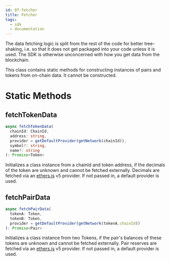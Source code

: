 ```yaml
---
id: 07-fetcher
title: Fetcher
tags:
  - sdk
  - documentation
---
```


The data fetching logic is split from the rest of the code for better tree-shaking, 
i.e. so that it does not get packaged into your code unless it is used.
The SDK is otherwise unconcerned with how you get data from the blockchain.

This class contains static methods for constructing instances of pairs and tokens 
from on-chain data. It cannot be constructed.

# Static Methods

## fetchTokenData

```typescript
async fetchTokenData(
  chainId: ChainId,
  address: string,
  provider = getDefaultProvider(getNetwork(chainId)),
  symbol?: string,
  name?: string
): Promise<Token>
```

Initializes a class instance from a chainId and token address, if the decimals of the token are unknown and cannot be fetched externally. Decimals are fetched via an [ethers.js](https://github.com/ethers-io/ethers.js/) v5 provider. If not passed in, a default provider is used.

## fetchPairData

```typescript
async fetchPairData(
  tokenA: Token,
  tokenB: Token,
  provider = getDefaultProvider(getNetwork(tokenA.chainId))
): Promise<Pair>
```

Initializes a class instance from two Tokens, if the pair's balances of these tokens are unknown and cannot be fetched externally. Pair reserves are fetched via an [ethers.js](https://github.com/ethers-io/ethers.js/) v5 provider. If not passed in, a default provider is used.
